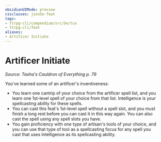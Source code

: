 ```yaml
---
obsidianUIMode: preview
cssclasses: json5e-feat
tags:
- ttrpg-cli/compendium/src/5e/tce
- ttrpg-cli/feat
aliases:
- Artificer Initiate
---
```

# Artificer Initiate
*Source: Tasha's Cauldron of Everything p. 79*  

You've learned some of an artificer's inventiveness:

- You learn one cantrip of your choice from the artificer spell list, and you learn one 1st-level spell of your choice from that list. Intelligence is your spellcasting ability for these spells.  
- You can cast this feat's 1st-level spell without a spell slot, and you must finish a long rest before you can cast it in this way again. You can also cast the spell using any spell slots you have.  
- You gain proficiency with one type of artisan's tools of your choice, and you can use that type of tool as a spellcasting focus for any spell you cast that uses Intelligence as its spellcasting ability.